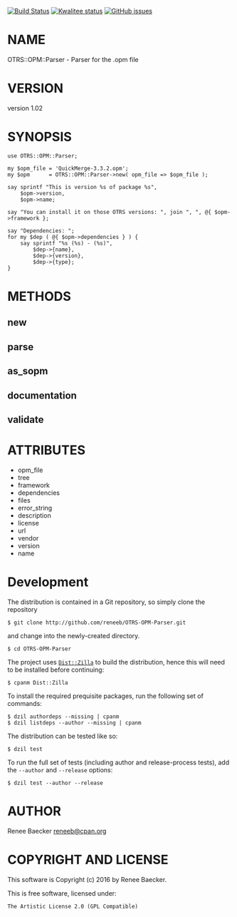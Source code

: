 [![Build Status](https://travis-ci.org/reneeb/OTRS-OPM-Parser.svg?branch=master)](https://travis-ci.org/reneeb/OTRS-OPM-Parser)
[![Kwalitee status](http://cpants.cpanauthors.org/dist/OTRS-OPM-Parser.png)](http://cpants.charsbar.org/dist/overview/OTRS-OPM-Parser)
[![GitHub issues](https://img.shields.io/github/issues/reneeb/OTRS-OPM-Parser.svg)](https://github.com/reneeb/OTRS-OPM-Parser/issues)

# NAME

OTRS::OPM::Parser - Parser for the .opm file

# VERSION

version 1.02

# SYNOPSIS

    use OTRS::OPM::Parser;
    
    my $opm_file = 'QuickMerge-3.3.2.opm';
    my $opm      = OTRS::OPM::Parser->new( opm_file => $opm_file );
    
    say sprintf "This is version %s of package %s",
        $opm->version,
        $opm->name;
    
    say "You can install it on those OTRS versions: ", join ", ", @{ $opm->framework };
    
    say "Dependencies: ";
    for my $dep ( @{ $opm->dependencies } ) {
        say sprintf "%s (%s) - (%s)", 
            $dep->{name},
            $dep->{version},
            $dep->{type};
    }

# METHODS

## new

## parse

## as\_sopm

## documentation

## validate

# ATTRIBUTES

- opm\_file
- tree
- framework
- dependencies
- files
- error\_string
- description
- license
- url
- vendor
- version
- name



# Development

The distribution is contained in a Git repository, so simply clone the
repository

```
$ git clone http://github.com/reneeb/OTRS-OPM-Parser.git
```

and change into the newly-created directory.

```
$ cd OTRS-OPM-Parser
```

The project uses [`Dist::Zilla`](https://metacpan.org/pod/Dist::Zilla) to
build the distribution, hence this will need to be installed before
continuing:

```
$ cpanm Dist::Zilla
```

To install the required prequisite packages, run the following set of
commands:

```
$ dzil authordeps --missing | cpanm
$ dzil listdeps --author --missing | cpanm
```

The distribution can be tested like so:

```
$ dzil test
```

To run the full set of tests (including author and release-process tests),
add the `--author` and `--release` options:

```
$ dzil test --author --release
```

# AUTHOR

Renee Baecker <reneeb@cpan.org>

# COPYRIGHT AND LICENSE

This software is Copyright (c) 2016 by Renee Baecker.

This is free software, licensed under:

    The Artistic License 2.0 (GPL Compatible)
